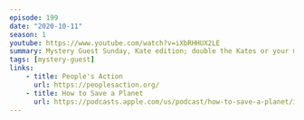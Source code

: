 ```yaml
---
episode: 199
date: "2020-10-11"
season: 1
youtube: https://www.youtube.com/watch?v=iXbRHHUX2LE
summary: Mystery Guest Sunday, Kate edition; double the Kates or your money back
tags: [mystery-guest]
links:
    - title: People's Action
      url: https://peoplesaction.org/
    - title: How to Save a Planet
      url: https://podcasts.apple.com/us/podcast/how-to-save-a-planet/id1525955817?i=1000492414039
---
```

